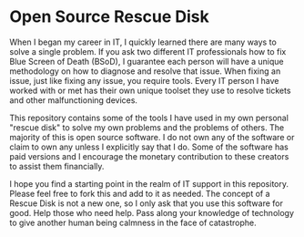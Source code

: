 <h1>Open Source Rescue Disk</h1>
<p>When I began my career in IT, I quickly learned there are many ways to solve a single problem. 
  If you ask two different IT professionals how to fix Blue Screen of Death (BSoD), I guarantee each person will have a unique methodology on how to diagnose and resolve that issue. 
  When fixing an issue, just like fixing any issue, you require tools. Every IT person I have worked with or met has their own unique toolset they use to resolve tickets and other
  malfunctioning devices. </p>
  <p>This repository contains some of the tools I have used in my own personal "rescue disk" to solve my own problems and the problems of others. The majority of this is open source 
  software. I do not own any of the software or claim to own any unless I explicitly say that I do. Some of the software has paid versions and I encourage the monetary contribution to 
  these creators to assist them financially.</p>
  <p>I hope you find a starting point in the realm of IT support in this repository. Please feel free to fork this and add to it as needed. The concept of a Rescue Disk is not a new one,
  so I only ask that you use this software for good. Help those who need help. Pass along your knowledge of technology to give another human being calmness in the face of catastrophe.</p>
